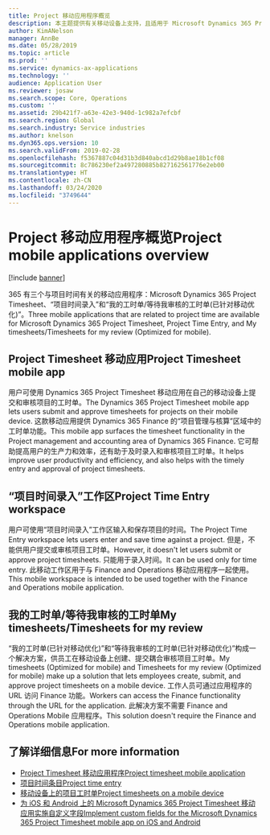```yaml
---
title: Project 移动应用程序概览
description: 本主题提供有关移动设备上支持，且适用于 Microsoft Dynamics 365 Project Timesheet、项目时间录入和我的工时表/工时表的，与项目时间有关的应用程序的一般信息。
author: KimANelson
manager: AnnBe
ms.date: 05/28/2019
ms.topic: article
ms.prod: ''
ms.service: dynamics-ax-applications
ms.technology: ''
audience: Application User
ms.reviewer: josaw
ms.search.scope: Core, Operations
ms.custom: ''
ms.assetid: 29b421f7-a63e-42e3-940d-1c982a7efcbf
ms.search.region: Global
ms.search.industry: Service industries
ms.author: knelson
ms.dyn365.ops.version: 10
ms.search.validFrom: 2019-02-28
ms.openlocfilehash: f5367887c04d31b3d840abcd1d29b8ae18b1cf08
ms.sourcegitcommit: 8c786230ef2a497280885b827162561776e2eb00
ms.translationtype: HT
ms.contentlocale: zh-CN
ms.lasthandoff: 03/24/2020
ms.locfileid: "3749644"
---
```

# <a name="project-mobile-applications-overview"></a><span data-ttu-id="e897b-103">Project 移动应用程序概览</span><span class="sxs-lookup"><span data-stu-id="e897b-103">Project mobile applications overview</span></span>

[!include [banner](../includes/banner.md)]

<span data-ttu-id="e897b-104"> 365 有三个与项目时间有关的移动应用程序：Microsoft Dynamics 365 Project Timesheet、“项目时间录入”和“我的工时单/等待我审核的工时单(已针对移动优化)”。</span><span class="sxs-lookup"><span data-stu-id="e897b-104">Three mobile applications that are related to project time are available for Microsoft Dynamics 365 Project Timesheet, Project Time Entry, and My timesheets/Timesheets for my review (Optimized for mobile).</span></span>

## <a name="project-timesheet-mobile-app"></a><span data-ttu-id="e897b-105">Project Timesheet 移动应用</span><span class="sxs-lookup"><span data-stu-id="e897b-105">Project Timesheet mobile app</span></span>

<span data-ttu-id="e897b-106">用户可使用 Dynamics 365 Project Timesheet 移动应用在自己的移动设备上提交和审核项目的工时单。</span><span class="sxs-lookup"><span data-stu-id="e897b-106">The Dynamics 365 Project Timesheet mobile app lets users submit and approve timesheets for projects on their mobile device.</span></span> <span data-ttu-id="e897b-107">这款移动应用提供 Dynamics 365 Finance 的“项目管理与核算”区域中的工时单功能。</span><span class="sxs-lookup"><span data-stu-id="e897b-107">This mobile app surfaces the timesheet functionality in the Project management and accounting area of Dynamics 365 Finance.</span></span> <span data-ttu-id="e897b-108">它可帮助提高用户的生产力和效率，还有助于及时录入和审核项目工时单。</span><span class="sxs-lookup"><span data-stu-id="e897b-108">It helps improve user productivity and efficiency, and also helps with the timely entry and approval of project timesheets.</span></span>

## <a name="project-time-entry-workspace"></a><span data-ttu-id="e897b-109">“项目时间录入”工作区</span><span class="sxs-lookup"><span data-stu-id="e897b-109">Project Time Entry workspace</span></span>

<span data-ttu-id="e897b-110">用户可使用“项目时间录入”工作区输入和保存项目的时间。</span><span class="sxs-lookup"><span data-stu-id="e897b-110">The Project Time Entry workspace lets users enter and save time against a project.</span></span> <span data-ttu-id="e897b-111">但是，不能供用户提交或审核项目工时单。</span><span class="sxs-lookup"><span data-stu-id="e897b-111">However, it doesn't let users submit or approve project timesheets.</span></span> <span data-ttu-id="e897b-112">只能用于录入时间。</span><span class="sxs-lookup"><span data-stu-id="e897b-112">It can be used only for time entry.</span></span> <span data-ttu-id="e897b-113">此移动工作区用于与 Finance and Operations 移动应用程序一起使用。</span><span class="sxs-lookup"><span data-stu-id="e897b-113">This mobile workspace is intended to be used together with the Finance and Operations mobile application.</span></span>

## <a name="my-timesheetstimesheets-for-my-review"></a><span data-ttu-id="e897b-114">我的工时单/等待我审核的工时单</span><span class="sxs-lookup"><span data-stu-id="e897b-114">My timesheets/Timesheets for my review</span></span>

<span data-ttu-id="e897b-115">“我的工时单(已针对移动优化)”和“等待我审核的工时单(已针对移动优化)”构成一个解决方案，供员工在移动设备上创建、提交耦合审核项目工时单。</span><span class="sxs-lookup"><span data-stu-id="e897b-115">My timesheets (Optimized for mobile) and Timesheets for my review (Optimized for mobile) make up a solution that lets employees create, submit, and approve project timesheets on a mobile device.</span></span> <span data-ttu-id="e897b-116">工作人员可通过应用程序的 URL 访问 Finance 功能。</span><span class="sxs-lookup"><span data-stu-id="e897b-116">Workers can access the Finance functionality through the URL for the application.</span></span> <span data-ttu-id="e897b-117">此解决方案不需要 Finance and Operations Mobile 应用程序。</span><span class="sxs-lookup"><span data-stu-id="e897b-117">This solution doesn't require the Finance and Operations mobile application.</span></span>

## <a name="for-more-information"></a><span data-ttu-id="e897b-118">了解详细信息</span><span class="sxs-lookup"><span data-stu-id="e897b-118">For more information</span></span>

- [<span data-ttu-id="e897b-119">Project Timesheet 移动应用程序</span><span class="sxs-lookup"><span data-stu-id="e897b-119">Project timesheet mobile application</span></span>](project-timesheet.md)
- [<span data-ttu-id="e897b-120">项目时间条目</span><span class="sxs-lookup"><span data-stu-id="e897b-120">Project time entry</span></span>]( project-time-entry-mobile-workspace.md)
- [<span data-ttu-id="e897b-121">移动设备上的项目工时单</span><span class="sxs-lookup"><span data-stu-id="e897b-121">Project timesheets on a mobile device</span></span>](Mobile-timesheets.md)
- [<span data-ttu-id="e897b-122">为 iOS 和 Android 上的 Microsoft Dynamics 365 Project Timesheet 移动应用实施自定义字段</span><span class="sxs-lookup"><span data-stu-id="e897b-122">Implement custom fields for the Microsoft Dynamics 365 Project Timesheet mobile app on iOS and Android</span></span>](custom-fields-mobile.md)

